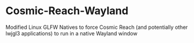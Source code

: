 # Cosmic-Reach-Wayland
Modified Linux GLFW Natives to force Cosmic Reach (and potentially other lwjgl3 applications) to run in a native Wayland window
